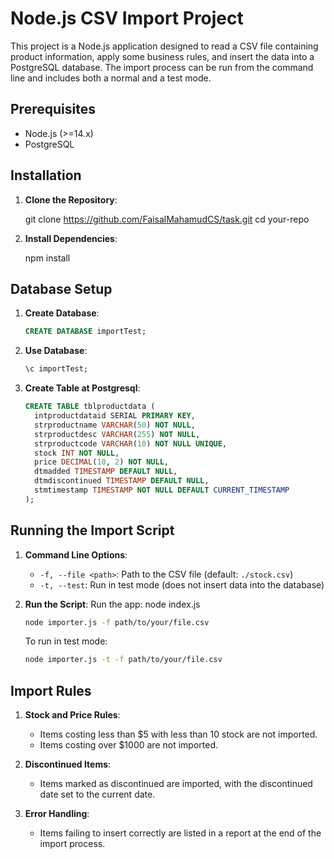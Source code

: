 # Node.js CSV Import Project

This project is a Node.js application designed to read a CSV file containing product information, apply some business rules, and insert the data into a PostgreSQL database. The import process can be run from the command line and includes both a normal and a test mode.

## Prerequisites

- Node.js (>=14.x)
- PostgreSQL

## Installation

1. **Clone the Repository**:

    git clone https://github.com/FaisalMahamudCS/task.git
    cd your-repo
  

2. **Install Dependencies**:

    npm install
  
## Database Setup

1. **Create Database**:

    ```sql
    CREATE DATABASE importTest;
    ```

2. **Use Database**:

    ```sql
    \c importTest;
    ```

3. **Create Table at Postgresql**:

    ```sql
    CREATE TABLE tblproductdata (
      intproductdataid SERIAL PRIMARY KEY,
      strproductname VARCHAR(50) NOT NULL,
      strproductdesc VARCHAR(255) NOT NULL,
      strproductcode VARCHAR(10) NOT NULL UNIQUE,
      stock INT NOT NULL,
      price DECIMAL(10, 2) NOT NULL,
      dtmadded TIMESTAMP DEFAULT NULL,
      dtmdiscontinued TIMESTAMP DEFAULT NULL,
      stmtimestamp TIMESTAMP NOT NULL DEFAULT CURRENT_TIMESTAMP
    );
    ```

## Running the Import Script

1. **Command Line Options**:
    - `-f, --file <path>`: Path to the CSV file (default: `./stock.csv`)
    - `-t, --test`: Run in test mode (does not insert data into the database)

2. **Run the Script**:
   Run the app:
   node index.js
    ```bash
    node importer.js -f path/to/your/file.csv
    ```

    To run in test mode:

    ```bash
    node importer.js -t -f path/to/your/file.csv
    ```

## Import Rules

1. **Stock and Price Rules**:
    - Items costing less than $5 with less than 10 stock are not imported.
    - Items costing over $1000 are not imported.

2. **Discontinued Items**:
    - Items marked as discontinued are imported, with the discontinued date set to the current date.

3. **Error Handling**:
    - Items failing to insert correctly are listed in a report at the end of the import process.





